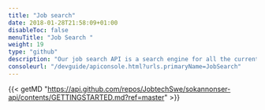 ```yaml
---
title: "Job search"
date: 2018-01-28T21:58:09+01:00
disableToc: false
menuTitle: "Job Search "
weight: 19
type: "github"
description: "Our job search API is a search engine for all the current job ads from Platsbanken. The aim is to make a simple yet versatile API that should suit anyone building any kind of application involving data from job ads."
consoleurl: "/devguide/apiconsole.html?urls.primaryName=JobSearch"
---
```




{{< getMD "https://api.github.com/repos/JobtechSwe/sokannonser-api/contents/GETTINGSTARTED.md?ref=master" >}}



